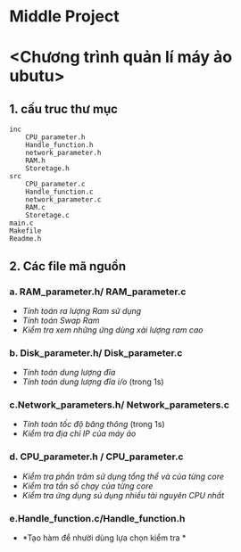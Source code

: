 # Middle Project
# <Chương trình quản lí máy ảo ubutu>

## 1. cấu truc thư mục
    inc
        CPU_parameter.h
        Handle_function.h
        network_parameter.h
        RAM.h
        Storetage.h
    src
        CPU_parameter.c
        Handle_function.c
        network_parameter.c
        RAM.c
        Storetage.c
    main.c
    Makefile
    Readme.h
## 2. Các file mã nguồn        
### a. RAM_parameter.h/ RAM_parameter.c
- *Tính toán ra lượng Ram sử dụng*
- *Tính toán Swap Ram*    
- *Kiểm tra xem những ứng dùng xài lượng ram cao*
### b. Disk_parameter.h/ Disk_parameter.c
- *Tính toán dung lượng đĩa* 
- *Tính toán dung lượng đĩa i/o* (trong 1s)
### c.Network_parameters.h/ Network_parameters.c
- *Tính toán tốc độ băng thông* (trong 1s)
- *Kiểm tra địa chỉ IP của máy ảo*
### d. CPU_parameter.h / CPU_parameter.c
- *Kiểm tra phần trăm sử dụng tổng thể và của từng core*
- *Kiểm tra tần số chạy của từng core*
- *Kiểm tra ứng dụng sủ dụng nhiều tài nguyên CPU nhất*
### e.Handle_function.c/Handle_function.h
- *Tạo hàm để nhười dùng lựa chọn kiểm tra *
